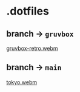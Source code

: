 # .dotfiles

## branch -> `gruvbox`
[gruvbox-retro.webm](https://github.com/00000vish/dotfiles/assets/11762008/23d159a5-8211-493f-94e1-99fd2c3fcafb)

## branch -> `main`
[tokyo.webm](https://github.com/00000vish/dotfiles/assets/11762008/dfbc15bf-e9ca-419f-ab05-9d91869b139d)
